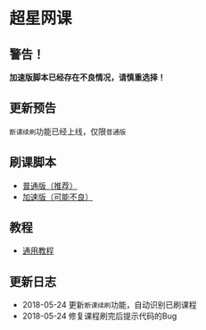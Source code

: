 # 超星网课

## 警告！

**加速版脚本已经存在不良情况，请慎重选择！**

## 更新预告

`断课续刷`功能已经上线，仅限`普通版`

## 刷课脚本

- [普通版（推荐）](./resources/normal.md)
- [加速版（可能不良）](./resources/jiasu.md)

## 教程

- [通用教程](./tutorial.md)

## 更新日志

- 2018-05-24 更新`断课续刷`功能，自动识别已刷课程 
- 2018-05-24 修复课程刷完后提示代码的Bug
